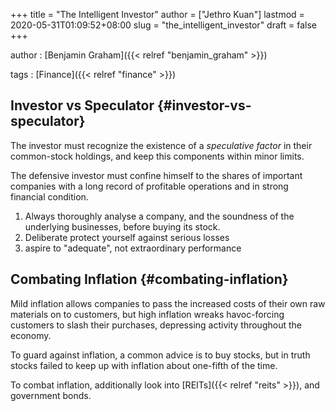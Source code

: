 +++
title = "The Intelligent Investor"
author = ["Jethro Kuan"]
lastmod = 2020-05-31T01:09:52+08:00
slug = "the_intelligent_investor"
draft = false
+++

author
: [Benjamin Graham]({{< relref "benjamin_graham" >}})

tags
: [Finance]({{< relref "finance" >}})

## Investor vs Speculator {#investor-vs-speculator}

The investor must recognize the existence of a _speculative factor_ in their common-stock holdings, and keep this components within minor limits.

The defensive investor must confine himself to the shares of important companies with a long record of profitable operations and in strong financial condition.

1.  Always thoroughly analyse a company, and the soundness of the underlying businesses, before buying its stock.
2.  Deliberate protect yourself against serious losses
3.  aspire to "adequate", not extraordinary performance

## Combating Inflation {#combating-inflation}

Mild inflation allows companies to pass the increased costs of their own raw materials on to customers, but high inflation wreaks havoc-forcing customers to slash their purchases, depressing activity throughout the economy.

To guard against inflation, a common advice is to buy stocks, but in truth stocks failed to keep up with inflation about one-fifth of the time.

To combat inflation, additionally look into [REITs]({{< relref "reits" >}}), and government bonds.
